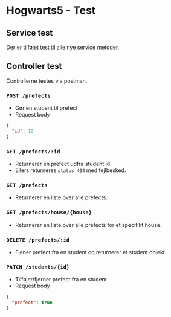 # Hogwarts5 - Test

## Service test
Der er tilføjet test til alle nye service metoder.

## Controller test
Controllerne testes via postman.

### `POST /prefects`
- Gør en student til prefect
- Request body
```json
{
  "id": 10
}
```

### `GET /prefects/:id`
- Returnerer en prefect udfra student id.
- Ellers returneres `status 404` med fejlbesked.

### `GET /prefects`
- Returnerer en liste over alle prefects.

### `GET /prefects/house/{house}`
- Returnerer en liste over alle prefects for et specifikt house.

### `DELETE /prefects/:id`
- Fjener prefect fra en student og returnerer et student objekt

### `PATCH /students/{id}`
- Tilføjer/fjerner prefect fra en student
- Request body
```json
{
  "prefect": true
}
```
